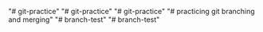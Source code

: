 "# git-practice" 
"# git-practice" 
"# git-practice" 
"# practicing git branching and merging" 
"# branch-test" 
"# branch-test" 
